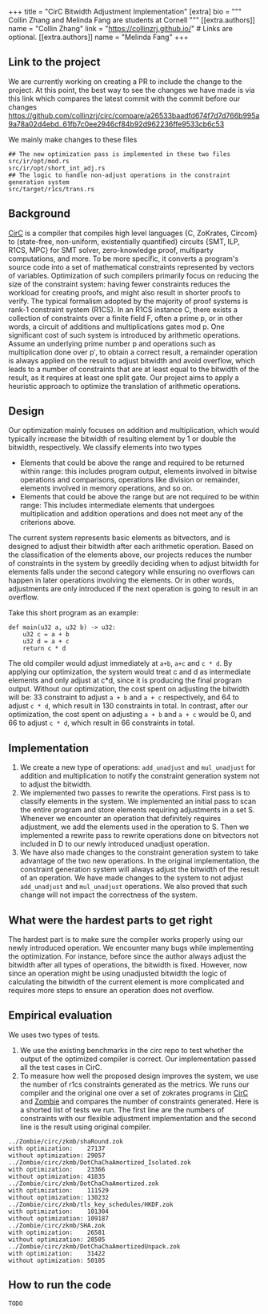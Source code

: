 +++
title = "CirC Bitwidth Adjustment Implementation"
[extra]
bio = """
  Collin Zhang and Melinda Fang are students at Cornell
"""
[[extra.authors]]
name = "Collin Zhang"
link = "https://collinzrj.github.io/"  # Links are optional.
[[extra.authors]]
name = "Melinda Fang"
+++

## Link to the project
We are currently working on creating a PR to include the change to the project. At this point, the best way to see the changes we have made is via this link which compares the latest commit with the commit before our changes https://github.com/collinzrj/circ/compare/a26533baadfd674f7d7d766b995a9a78a02d4ebd..61fb7c0ee2946cf84b92d962236ffe9533cb6c53

We mainly make changes to these files
```
## The new optimization pass is implemented in these two files
src/ir/opt/mod.rs
src/ir/opt/short_int_adj.rs
## The logic to handle non-adjust operations in the constraint generation system
src/target/r1cs/trans.rs
```

## Background
[CirC](https://github.com/circify/circ) is a compiler that compiles high level languages {C, ZoKrates, Circom} to (state-free, non-uniform, existentially quantified) circuits {SMT, ILP, R1CS, MPC} for SMT solver, zero-knowledge proof, multiparty computations, and more. To be more specific, it converts a program's source code into a set of mathematical constraints represented by vectors of variables. Optimization of such compilers primarily focus on reducing the size of the constraint system: having fewer constraints reduces the workload for creating proofs, and might also result in shorter proofs to verify. The typical formalism adopted by the majority of proof systems is rank-1 constraint system (R1CS). In an R1CS instance C, there exists a collection of constraints over a finite field F, often a prime p, or in other words, a circuit of additions and multiplications gates mod p. One significant cost of such system is introduced by arithmetic operations. Assume an underlying prime number p and operations such as multiplication done over p′, to obtain a correct result, a remainder operation is always applied on the result to adjust bitwidth and avoid overflow, which leads to a number of constraints that are at least equal to the bitwidth of the result, as it requires at least one split gate. Our project aims to apply a heuristic approach to optimize the translation of arithmetic operations. 

## Design
Our optimization mainly focuses on addition and multiplication, which would typically increase the bitwidth of resulting element by 1 or double the bitwidth, respectively. We classify elements into two types
- Elements that could be above the range and required to be returned within range: this includes program output, elements involved in bitwise operations and comparisons, operations like division or remainder, elements involved in memory operations, and so on.
- Elements that could be above the range but are not required to be within range: This includes intermediate elements that undergoes multiplication and addition operations and does not meet any of the criterions above.

The current system represents basic elements as bitvectors, and is designed to adjust their bitwidth after each arithmetic operation. Based on the classification of the elements above, our projects reduces the number of constraints in the system by greedily deciding when to adjust bitwidth for elements falls under the second category while ensuring no overflows can happen in later operations involving the elements. Or in other words, adjustments are only introduced if the next operation is going to result in an overflow.

Take this short program as an example:
```
def main(u32 a, u32 b) -> u32:
    u32 c = a + b
    u32 d = a + c
    return c * d
```

The old compiler would adjust immediately at `a+b`, `a+c` and `c * d`. By applying our optimization, the system would treat c and d as intermediate elements and only adjust at c*d, since it is producing the final program output. 
Without our optimization, the cost spent on adjusting the bitwidth will be: 33 constraint to adjust `a + b` and `a + c` respectively, and 64 to adjust `c * d`, which result in 130 constraints in total.
In contrast, after our optimization, the cost spent on adjusting `a + b` and `a + c` would be 0, and 66 to adjust `c * d`, which result in 66 constraints in total. 

## Implementation
1. We create a new type of operations: `add_unadjust` and `mul_unadjust` for addition and multiplication to notify the constraint generation system not to adjust the bitwidth.
2. We implemented two passes to rewrite the operations. First pass is to classify elements in the system. We implemented an initial pass to scan the entire program and store elements requiring adjustments in a set S. Whenever we encounter an operation that definitely requires adjustment, we add the elements used in the operation to S. Then we implemented a rewrite pass to rewrite operations done on bitvectors not included in D to our newly introduced unadjust operation. 
3. We have also made changes to the constraint generation system to take advantage of the two new operations. In the original implementation, the constraint generation system will always adjust the bitwidth of the result of an operation. We have made changes to the system to not adjust `add_unadjust` and `mul_unadjust` operations. We also proved that such change will not impact the correctness of the system.

## What were the hardest parts to get right
The hardest part is to make sure the compiler works properly using our newly introduced operation. We encounter many bugs while implementing the optimization. For instance, before since the author always adjust the bitwidth after all types of operations, the bitwidth is fixed. However, now since an operation might be using unadjusted bitwidth the logic of calculating the bitwidth of the current element is more complicated and requires more steps to ensure an operation does not overflow.

## Empirical evaluation
We uses two types of tests. 
1. We use the existing benchmarks in the circ repo to test whether the output of the optimized compiler is correct. Our implementation passed all the test cases in CirC.
2. To measure how well the proposed design improves the system, we use the number of r1cs constraints generated as the metrics. We runs our compiler and the original one over a set of zokrates programs in [CirC](https://github.com/circify/circ) and [Zombie](https://github.com/PepperSieve/Zombie/tree/master) and compares the number of constraints generated. Here is a shorted list of tests we run. The first line are the numbers of constraints with our flexible adjustment implementation and the second line is the result using original compiler.
```
../Zombie/circ/zkmb/shaRound.zok
with optimization:    27137
without optimization: 29057
../Zombie/circ/zkmb/DotChaChaAmortized_Isolated.zok
with optimization:    23366
without optimization: 41835
../Zombie/circ/zkmb/DotChaChaAmortized.zok
with optimization:    111529
without optimization: 130232
../Zombie/circ/zkmb/tls_key_schedules/HKDF.zok
with optimization:    101304
without optimization: 109187
../Zombie/circ/zkmb/SHA.zok
with optimization:    26581
without optimization: 28505
../Zombie/circ/zkmb/DotChaChaAmortizedUnpack.zok
with optimization:    31422
without optimization: 50105
```

## How to run the code
```
TODO
```